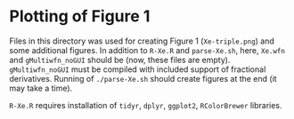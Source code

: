 # Plotting of Figure 1

Files in this directory was used for creating Figure 1 (`Xe-triple.png`) and some additional figures.
In addition to `R-Xe.R` and `parse-Xe.sh`, here, `Xe.wfn` and `gMultiwfn_noGUI` should be (now, these files are empty).
`gMultiwfn_noGUI` must be compiled with included support of fractional derivatives.
Running of `./parse-Xe.sh` should create figures at the end (it may take a time).

`R-Xe.R` requires installation of `tidyr`, `dplyr`, `ggplot2`, `RColorBrewer` libraries.
